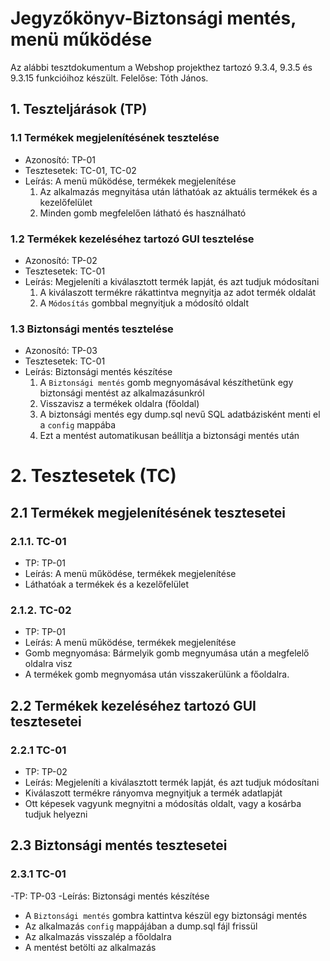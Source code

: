 # Jegyzőkönyv-Biztonsági mentés, menü működése

Az alábbi tesztdokumentum a Webshop projekthez tartozó 9.3.4, 9.3.5 és 9.3.15 funkcióihoz készült. Felelőse: Tóth János.

## 1. Teszteljárások (TP)

### 1.1 Termékek megjelenítésének tesztelése
- Azonosító: TP-01
- Tesztesetek: TC-01, TC-02
- Leírás: A menü működése, termékek megjelenítése
	1. Az alkalmazás megnyitása után láthatóak az aktuális termékek és a kezelőfelület
	2. Minden gomb megfelelően látható és használható

### 1.2 Termékek kezeléséhez tartozó GUI tesztelése
- Azonosító: TP-02
- Tesztesetek: TC-01
- Leírás: Megjeleníti a kiválasztott termék lapját, és azt tudjuk módosítani
	1. A kiválaszott termékre rákattintva megnyitja az adot termék oldalát
	2. A `Módosítás` gombbal megnyitjuk a módosító oldalt

### 1.3 Biztonsági mentés tesztelése
- Azonosító: TP-03
- Tesztesetek: TC-01
- Leírás: Biztonsági mentés készítése
	1. A `Biztonsági mentés` gomb megnyomásával készíthetünk egy biztonsági mentést az alkalmazásunkról
	2. Visszavisz a termékek oldalra (főoldal)
	3. A biztonsági mentés egy dump.sql nevű SQL adatbázisként menti el a `config` mappába
	4. Ezt a mentést automatikusan beállítja a biztonsági mentés után

# 2. Tesztesetek (TC)

## 2.1 Termékek megjelenítésének tesztesetei

### 2.1.1. TC-01
- TP: TP-01
- Leírás: A menü működése, termékek megjelenítése
- Láthatóak a termékek és a kezelőfelület

### 2.1.2. TC-02
- TP: TP-01
- Leírás: A menü működése, termékek megjelenítése
- Gomb megnyomása: Bármelyik gomb megnyumása után a megfelelő oldalra visz
- A termékek gomb megnyomása után visszakerülünk a főoldalra.

## 2.2 Termékek kezeléséhez tartozó GUI tesztesetei

### 2.2.1 TC-01
- TP: TP-02
- Leírás: Megjeleníti a kiválasztott termék lapját, és azt tudjuk módosítani
- Kiválaszott termékre rányomva megnyitjuk a termék adatlapját
- Ott képesek vagyunk megnyitni a módosítás oldalt, vagy a kosárba tudjuk helyezni

## 2.3 Biztonsági mentés tesztesetei

### 2.3.1 TC-01
-TP: TP-03
-Leírás: Biztonsági mentés készítése
- A `Biztonsági mentés` gombra kattintva készül egy biztonsági mentés
- Az alkalmazás `config` mappájában a dump.sql fájl frissül
- Az alkalmazás visszalép a főoldalra
- A mentést betölti az alkalmazás